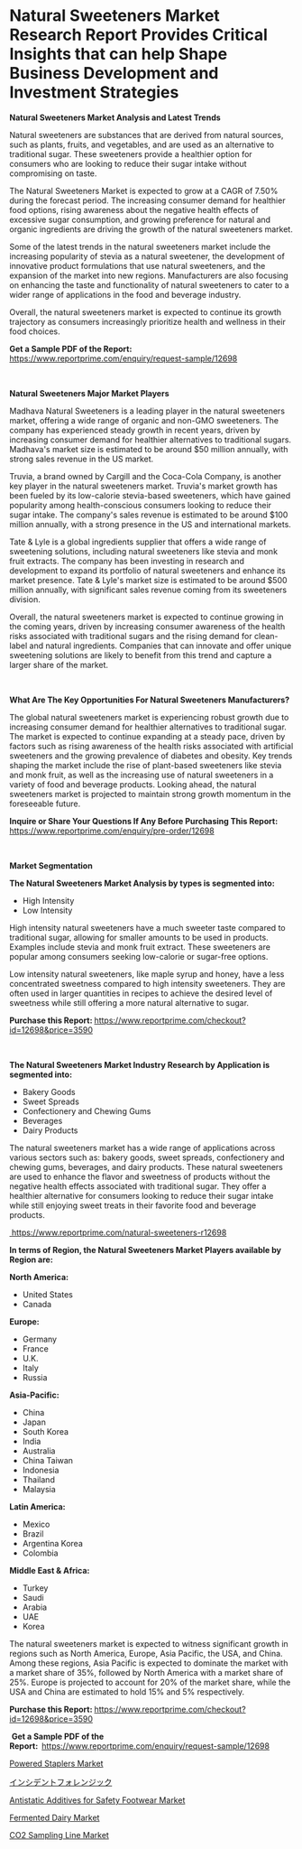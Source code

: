 <p><h1>Natural Sweeteners Market Research Report Provides Critical Insights that can help Shape Business Development and Investment Strategies</h1></p><p><strong>Natural Sweeteners Market Analysis and Latest Trends</strong></p>
<p><p>Natural sweeteners are substances that are derived from natural sources, such as plants, fruits, and vegetables, and are used as an alternative to traditional sugar. These sweeteners provide a healthier option for consumers who are looking to reduce their sugar intake without compromising on taste.</p><p>The Natural Sweeteners Market is expected to grow at a CAGR of 7.50% during the forecast period. The increasing consumer demand for healthier food options, rising awareness about the negative health effects of excessive sugar consumption, and growing preference for natural and organic ingredients are driving the growth of the natural sweeteners market.</p><p>Some of the latest trends in the natural sweeteners market include the increasing popularity of stevia as a natural sweetener, the development of innovative product formulations that use natural sweeteners, and the expansion of the market into new regions. Manufacturers are also focusing on enhancing the taste and functionality of natural sweeteners to cater to a wider range of applications in the food and beverage industry.</p><p>Overall, the natural sweeteners market is expected to continue its growth trajectory as consumers increasingly prioritize health and wellness in their food choices.</p></p>
<p><strong>Get a Sample PDF of the Report:&nbsp;</strong> <a href="https://www.reportprime.com/enquiry/request-sample/12698">https://www.reportprime.com/enquiry/request-sample/12698</a></p>
<p>&nbsp;</p>
<p><strong>Natural Sweeteners Major Market Players</strong></p>
<p><p>Madhava Natural Sweeteners is a leading player in the natural sweeteners market, offering a wide range of organic and non-GMO sweeteners. The company has experienced steady growth in recent years, driven by increasing consumer demand for healthier alternatives to traditional sugars. Madhava's market size is estimated to be around $50 million annually, with strong sales revenue in the US market.</p><p>Truvia, a brand owned by Cargill and the Coca-Cola Company, is another key player in the natural sweeteners market. Truvia's market growth has been fueled by its low-calorie stevia-based sweeteners, which have gained popularity among health-conscious consumers looking to reduce their sugar intake. The company's sales revenue is estimated to be around $100 million annually, with a strong presence in the US and international markets.</p><p>Tate & Lyle is a global ingredients supplier that offers a wide range of sweetening solutions, including natural sweeteners like stevia and monk fruit extracts. The company has been investing in research and development to expand its portfolio of natural sweeteners and enhance its market presence. Tate & Lyle's market size is estimated to be around $500 million annually, with significant sales revenue coming from its sweeteners division.</p><p>Overall, the natural sweeteners market is expected to continue growing in the coming years, driven by increasing consumer awareness of the health risks associated with traditional sugars and the rising demand for clean-label and natural ingredients. Companies that can innovate and offer unique sweetening solutions are likely to benefit from this trend and capture a larger share of the market.</p></p>
<p>&nbsp;</p>
<p><strong>What Are The Key Opportunities For Natural Sweeteners Manufacturers?</strong></p>
<p><p>The global natural sweeteners market is experiencing robust growth due to increasing consumer demand for healthier alternatives to traditional sugar. The market is expected to continue expanding at a steady pace, driven by factors such as rising awareness of the health risks associated with artificial sweeteners and the growing prevalence of diabetes and obesity. Key trends shaping the market include the rise of plant-based sweeteners like stevia and monk fruit, as well as the increasing use of natural sweeteners in a variety of food and beverage products. Looking ahead, the natural sweeteners market is projected to maintain strong growth momentum in the foreseeable future.</p></p>
<p><strong>Inquire or Share Your Questions If Any Before Purchasing This Report:</strong> <a href="https://www.reportprime.com/enquiry/pre-order/12698">https://www.reportprime.com/enquiry/pre-order/12698</a></p>
<p>&nbsp;</p>
<p><strong>Market Segmentation</strong></p>
<p><strong>The Natural Sweeteners Market Analysis by types is segmented into:</strong></p>
<p><ul><li>High Intensity</li><li>Low Intensity</li></ul></p>
<p><p>High intensity natural sweeteners have a much sweeter taste compared to traditional sugar, allowing for smaller amounts to be used in products. Examples include stevia and monk fruit extract. These sweeteners are popular among consumers seeking low-calorie or sugar-free options. </p><p>Low intensity natural sweeteners, like maple syrup and honey, have a less concentrated sweetness compared to high intensity sweeteners. They are often used in larger quantities in recipes to achieve the desired level of sweetness while still offering a more natural alternative to sugar.</p></p>
<p><strong>Purchase this Report:&nbsp;</strong><a href="https://www.reportprime.com/checkout?id=12698&price=3590">https://www.reportprime.com/checkout?id=12698&price=3590</a></p>
<p>&nbsp;</p>
<p><strong>The Natural Sweeteners Market Industry Research by Application is segmented into:</strong></p>
<p><ul><li>Bakery Goods</li><li>Sweet Spreads</li><li>Confectionery and Chewing Gums</li><li>Beverages</li><li>Dairy Products</li></ul></p>
<p><p>The natural sweeteners market has a wide range of applications across various sectors such as: bakery goods, sweet spreads, confectionery and chewing gums, beverages, and dairy products. These natural sweeteners are used to enhance the flavor and sweetness of products without the negative health effects associated with traditional sugar. They offer a healthier alternative for consumers looking to reduce their sugar intake while still enjoying sweet treats in their favorite food and beverage products.</p></p>
<p><a href="https://www.reportprime.com/natural-sweeteners-r12698">&nbsp;https://www.reportprime.com/natural-sweeteners-r12698</a></p>
<p><strong>In terms of Region, the Natural Sweeteners Market Players available by Region are:</strong></p>
<p>
    <p> <strong> North America: </strong>
        <ul>
            <li>United States</li>
            <li>Canada</li>
        </ul>
        </p> 
    <p> <strong> Europe: </strong>
        <ul>
            <li>Germany</li>
            <li>France</li>
            <li>U.K.</li>
            <li>Italy</li>
            <li>Russia</li>
        </ul>
        </p> 
    <p> <strong> Asia-Pacific: </strong>
        <ul>
            <li>China</li>
            <li>Japan</li>
            <li>South Korea</li>
            <li>India</li>
            <li>Australia</li>
            <li>China Taiwan</li>
            <li>Indonesia</li>
            <li>Thailand</li>
            <li>Malaysia</li>
        </ul>
        </p> 
    <p> <strong> Latin America: </strong>
        <ul>
            <li>Mexico</li>
            <li>Brazil</li>
            <li>Argentina Korea</li>
            <li>Colombia</li>
        </ul>
        </p> 
    <p> <strong> Middle East & Africa: </strong>
        <ul>
            <li>Turkey</li>
            <li>Saudi</li>
            <li>Arabia</li>
            <li>UAE</li>
            <li>Korea</li>
        </ul>
    </p>
    </p>
<p><p>The natural sweeteners market is expected to witness significant growth in regions such as North America, Europe, Asia Pacific, the USA, and China. Among these regions, Asia Pacific is expected to dominate the market with a market share of 35%, followed by North America with a market share of 25%. Europe is projected to account for 20% of the market share, while the USA and China are estimated to hold 15% and 5% respectively.</p></p>
<p><strong>Purchase this Report: </strong><a href="https://www.reportprime.com/checkout?id=12698&price=3590">https://www.reportprime.com/checkout?id=12698&price=3590</a></p>
<p>&nbsp;<strong>Get a Sample PDF of the Report:&nbsp;&nbsp;</strong><a href="https://www.reportprime.com/enquiry/request-sample/12698">https://www.reportprime.com/enquiry/request-sample/12698</a></p>
<p><strong></strong></p>
<p><p><a href="https://issuu.com/reportprime-2/docs/powered-staplers-market-size-2030.pptx">Powered Staplers Market</a></p><p><a href="https://medium.com/@garnett961981/%E4%BA%8B%E4%BB%B6%E3%83%95%E3%82%A9%E3%83%AC%E3%83%B3%E3%82%B8%E3%83%83%E3%82%AF%E5%B8%82%E5%A0%B4%E3%81%AE%E8%A6%8F%E6%A8%A1%E3%81%A8%E3%82%B7%E3%82%A7%E3%82%A2%E5%88%86%E6%9E%90-%E6%88%90%E9%95%B7%E3%83%88%E3%83%AC%E3%83%B3%E3%83%89%E3%81%A8%E4%BA%88%E6%B8%AC-2024%E5%B9%B4-2031%E5%B9%B4-72daad21010c">インシデントフォレンジック</a></p><p><a href="https://medium.com/@lottierunte68/global-antistatic-additives-for-safety-footwear-market-size-share-analysis-by-product-type-by-d38d646c150b">Antistatic Additives for Safety Footwear Market</a></p><p><a href="https://github.com/gdfhhhj/Market-Research-Report-List-5/blob/main/fermented-dairy-market.md">Fermented Dairy Market</a></p><p><a href="https://issuu.com/reportprime-2/docs/co2-sampling-line-market-size-2030.pptx">CO2 Sampling Line Market</a></p></p>